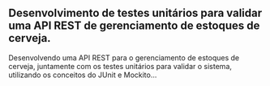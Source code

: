 <h2> Desenvolvimento de testes unitários para validar uma API REST de gerenciamento de estoques de cerveja.</h2>

Desenvolvendo  uma API REST para o gerenciamento de estoques de cerveja, juntamente com os testes unitários para validar o sistema, utilizando os conceitos do JUnit e Mockito... 
